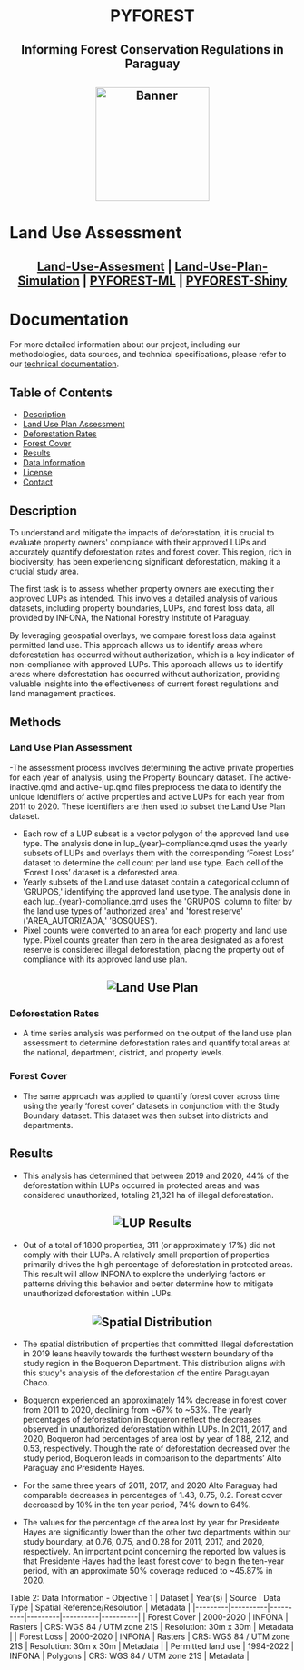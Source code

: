 <h1 align="center">

PYFOREST

</h1>

<h2 align="center">

Informing Forest Conservation Regulations in Paraguay


<h2 align="center">

<img src="https://github.com/cp-PYFOREST/.github/blob/main/img/pyforest_hex_sticker.png" alt="Banner" width="200">

</h2>

# Land Use Assessment 


<h2 align="center">

[Land-Use-Assesment](https://github.com/cp-PYFOREST/Land-Use-Assessment) | [Land-Use-Plan-Simulation](https://github.com/cp-PYFOREST/Land-Use-Plan-Simulation) | [PYFOREST-ML](https://github.com/cp-PYFOREST/PYFOREST-ML) | [PYFOREST-Shiny](https://github.com/cp-PYFOREST/PYFOREST-Shiny)

</h2> 

 # Documentation
 For more detailed information about our project, including our methodologies, data sources, and technical specifications, please refer to our [technical documentation](https://bren.ucsb.edu/projects/informing-forest-conservation-regulations-paraguay).
  
 ## Table of Contents
- [Description](#description)
- [Land Use Plan Assessment](#land-use-plan-assessment)
- [Deforestation Rates](#deforestation-rates)
- [Forest Cover](#forest-cover)
- [Results](#results)
- [Data Information](#data-information)
- [License](#license)
- [Contact](#contact)
  
## Description
To understand and mitigate the impacts of deforestation, it is crucial to evaluate property owners' compliance with their approved LUPs and accurately quantify deforestation rates and forest cover. This region, rich in biodiversity, has been experiencing significant deforestation, making it a crucial study area.
  
The first task is to assess whether property owners are executing their approved LUPs as intended. This involves a detailed analysis of various datasets, including property boundaries, LUPs, and forest loss data, all provided by INFONA, the National Forestry Institute of Paraguay.
  
By leveraging geospatial overlays, we compare forest loss data against permitted land use. This approach allows us to identify areas where deforestation has occurred without authorization, which is a key indicator of non-compliance with approved LUPs. This approach allows us to identify areas where deforestation has occurred without authorization, providing valuable insights into the effectiveness of current forest regulations and land management practices.

## Methods

### Land Use Plan Assessment

-The assessment process involves determining the active private properties for each year of analysis, using the Property Boundary dataset. The active-inactive.qmd and active-lup.qmd files preprocess the data to identify the unique identifiers of active properties and active LUPs for each year from 2011 to 2020. These identifiers are then used to subset the Land Use Plan dataset.
- Each row of a LUP subset is a vector polygon of the approved land use type. The analysis done in lup_{year}-compliance.qmd uses the yearly subsets of LUPs and overlays them with the corresponding ‘Forest Loss’ dataset to determine the cell count per land use type. Each cell of the ‘Forest Loss’ dataset is a deforested area. 
- Yearly subsets of the Land use dataset contain a categorical column of 'GRUPOS,' identifying the approved land use type. The analysis done in each lup_{year}-compliance.qmd uses the 'GRUPOS' column to filter by the land use types of 'authorized area' and 'forest reserve' ('AREA_AUTORIZADA,' 'BOSQUES').
- Pixel counts were converted to an area for each property and land use type. Pixel counts greater than zero in the area designated as a forest reserve is considered illegal deforestation, placing the property out of compliance with its approved land use plan.
  
<h2 align="center">

<img src="https://github.com/cp-PYFOREST/.github/blob/main/img/obj1lup.png" alt="Land Use Plan">

</h2>

### Deforestation Rates 
- A time series analysis was performed on the output of the land use plan assessment to determine deforestation rates and quantify total areas at the national, department, district, and property levels.

### Forest Cover 
- The same approach was applied to quantify forest cover across time using the yearly ‘forest cover’ datasets in conjunction with the Study Boundary dataset. This dataset was then subset into districts and departments.

## Results
- This analysis has determined that between 2019 and 2020, 44% of the deforestation within LUPs occurred in protected areas and was considered unauthorized, totaling 21,321 ha of illegal deforestation.
  
 <h2 align="center">

<img src="https://github.com/cp-PYFOREST/.github/blob/main/img/obj1stats.png" alt="LUP Results">

</h2>
  
  
 - Out of a total of 1800 properties, 311 (or approximately 17%) did not comply with their LUPs. A relatively small proportion of properties primarily drives the high percentage of deforestation in protected areas. This result will allow INFONA to explore the underlying factors or patterns driving this behavior and better determine how to mitigate unauthorized deforestation within LUPs.
  
 <h2 align="center">

<img src="https://github.com/cp-PYFOREST/.github/blob/main/img/obj1spatial.png" alt="Spatial Distribution">

</h2>
  
 - The spatial distribution of properties that committed illegal deforestation in 2019 leans heavily towards the furthest western boundary of the study region in the Boqueron Department. This distribution aligns with this study's analysis of the deforestation of the entire Paraguayan Chaco. 
  
 - Boqueron experienced an approximately 14% decrease in forest cover from 2011 to 2020, declining from ~67% to ~53%. The yearly percentages of deforestation in Boqueron reflect the decreases observed in unauthorized deforestation within LUPs. In 2011, 2017, and 2020,  Boqueron had percentages of area lost by year of 1.88,  2.12, and 0.53, respectively. Though the rate of deforestation decreased over the study period, Boqueron leads in comparison to the departments’ Alto Paraguay and Presidente Hayes.

- For the same three years of 2011, 2017, and 2020 Alto Paraguay had comparable decreases in percentages of 1.43, 0.75, 0.2.  Forest cover decreased by 10% in the ten year period, 74% down to 64%. 

- The values for the percentage of the area lost by year for Presidente Hayes are significantly lower than the other two departments within our study boundary, at 0.76, 0.75, and 0.28 for 2011, 2017, and 2020, respectively. An important point concerning the reported low values is that Presidente Hayes had the least forest cover to begin the ten-year period, with an approximate 50% coverage reduced to ~45.87% in 2020.

Table 2:  Data Information - Objective 1
| Dataset | Year(s) | Source | Data Type | Spatial Reference/Resolution | Metadata |
|---------|----------|----------|---------|----------|----------|
| Forest Cover |	2000-2020 |	INFONA |	Rasters |	CRS: WGS 84 / UTM zone 21S | Resolution: 30m x 30m |	Metadata |
| Forest Loss | 2000-2020 |	INFONA |	Rasters |	CRS: WGS 84 / UTM zone 21S | Resolution: 30m x 30m |	Metadata |
| Permitted land use | 	1994-2022 |	INFONA |	Polygons |	CRS: WGS 84 / UTM zone 21S |	Metadata |

